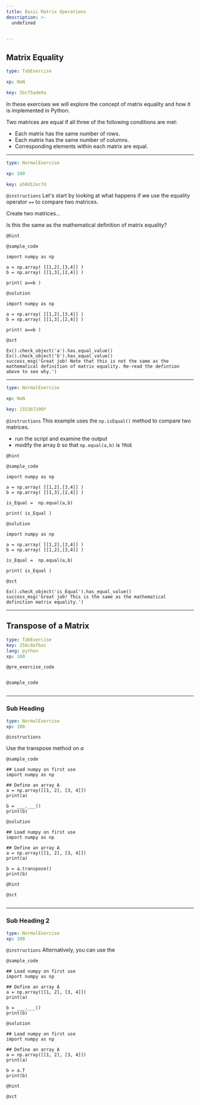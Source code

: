 ```yaml
---
title: Basic Matrix Operations
description: >-
  undefined


---
```

## Matrix Equality

```yaml
type: TabExercise

xp: NaN

key: 5bcf5ade9a
```

In these exercises we will explore the concept of matrix equality and how it is implemented in Python.

Two matrices are equal if all three of the following conditions are met:

-  Each matrix has the same number of rows.
-  Each matrix has the same number of columns.
-  Corresponding elements within each matrix are equal.











***



```yaml
type: NormalExercise

xp: 100

key: a50d12ec7d
```



`@instructions`
Let's start by looking at what happens if we use the equality operator ``==`` to compare two matrices.

Create two matrices...

Is this the same as the mathematical definition of matrix equality?

`@hint`



`@sample_code`
```{}
import numpy as np

a = np.array( [[1,2],[3,4]] )
b = np.array( [[1,3],[2,4]] )

print( a==b )
```
`@solution`
```{}
import numpy as np

a = np.array( [[1,2],[3,4]] )
b = np.array( [[1,3],[2,4]] )

print( a==b )
```
`@sct`
```{}
Ex().check_object('a').has_equal_value()
Ex().check_object('b').has_equal_value()
success_msg('Great job! Note that this is not the same as the mathematical definition of matrix equality. Re-read the defintion above to see why.')
```



***



```yaml
type: NormalExercise

xp: NaN

key: 1553b7299f
```



`@instructions`
This example uses the ``np.isEqual()`` method to compare two matrices.

- run the script and examine the output
- modify the array $b$ so that ``np.equal(a,b)`` is ``TRUE``

`@hint`



`@sample_code`
```{}
import numpy as np

a = np.array( [[1,2],[3,4]] )
b = np.array( [[1,3],[2,4]] )

is_Equal =  np.equal(a,b)

print( is_Equal )
```
`@solution`
```{}
import numpy as np

a = np.array( [[1,2],[3,4]] )
b = np.array( [[1,2],[3,4]] )

is_Equal =  np.equal(a,b)

print( is_Equal )
```
`@sct`
```{}
Ex().check_object('is_Equal').has_equal_value()
success_msg('Great job! This is the same as the mathematical definition matrix equality.')
```






---
## Transpose of a Matrix

```yaml
type: TabExercise
key: 256c8afbac
lang: python
xp: 100
```


`@pre_exercise_code`
```{python}

```

`@sample_code`
```{python}

```

***

### Sub Heading

```yaml
type: NormalExercise
xp: 100
```

`@instructions`

Use the transpose method on $a$

`@sample_code`
```{}
## Load numpy on first use
import numpy as np

## Define an array A
a = np.array([[1, 2], [3, 4]])
print(a)

b = ___.___()
print(b)
```


`@solution`
```{python}
## Load numpy on first use
import numpy as np

## Define an array A
a = np.array([[1, 2], [3, 4]])
print(a)

b = a.transpose()
print(b)

```

`@hint`

`@sct`
```{python}

```

***

### Sub Heading 2

```yaml
type: NormalExercise
xp: 100
```

`@instructions`
Alternatively, you can use the 




`@sample_code`
```{}
## Load numpy on first use
import numpy as np

## Define an array A
a = np.array([[1, 2], [3, 4]])
print(a)

b = ___.___()
print(b)
```


`@solution`
```{python}
## Load numpy on first use
import numpy as np

## Define an array A
a = np.array([[1, 2], [3, 4]])
print(a)

b = a.T
print(b)
```

`@hint`

`@sct`
```{python}

```
